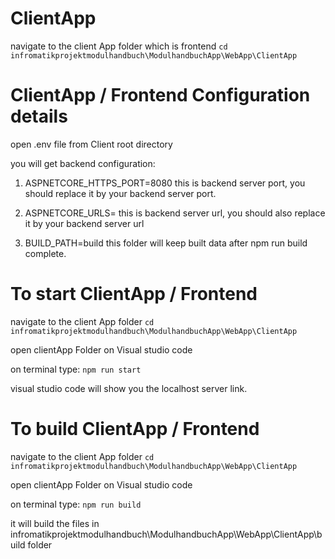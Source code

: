 ﻿# ClientApp


navigate to the client App folder which is frontend
`cd infromatikprojektmodulhandbuch\ModulhandbuchApp\WebApp\ClientApp`

#  ClientApp / Frontend Configuration details

open .env file from Client root directory

you will get backend configuration:

1. ASPNETCORE_HTTPS_PORT=8080
this is backend server port, you should replace it by your backend server port.

2. ASPNETCORE_URLS=
this is backend server url, you should also replace it by your backend server url

2. BUILD_PATH=build
this folder will keep built data after npm run build complete.


# To start ClientApp / Frontend
navigate to the client App folder
`cd infromatikprojektmodulhandbuch\ModulhandbuchApp\WebApp\ClientApp`

open clientApp Folder on Visual studio code

on terminal type:
`npm run start`

visual studio code will show you the localhost server link.


# To build ClientApp / Frontend
navigate to the client App folder
`cd infromatikprojektmodulhandbuch\ModulhandbuchApp\WebApp\ClientApp`

open clientApp Folder on Visual studio code

on terminal type:
`npm run build`

it will build the files in infromatikprojektmodulhandbuch\ModulhandbuchApp\WebApp\ClientApp\build folder

